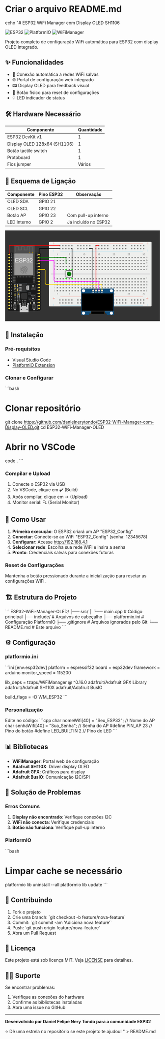 # Criar o arquivo README.md
echo "# ESP32 WiFi Manager com Display OLED SH1106

![ESP32](https://img.shields.io/badge/ESP32-DevKit--v1-blue.svg)
![PlatformIO](https://img.shields.io/badge/PlatformIO-Compatible-brightgreen.svg)
![WiFiManager](https://img.shields.io/badge/WiFiManager-TZAPU-orange.svg)

Projeto completo de configuração WiFi automática para ESP32 com display OLED integrado.

## ✨ Funcionalidades

- 🔄 Conexão automática a redes WiFi salvas
- 🌐 Portal de configuração web integrado
- 📟 Display OLED para feedback visual
- 🔘 Botão físico para reset de configurações
- 💡 LED indicador de status

## 🛠️ Hardware Necessário

| Componente | Quantidade |
|------------|------------|
| ESP32 DevKit v1 | 1 |
| Display OLED 128x64 (SH1106) | 1 |
| Botão tactile switch | 1 |
| Protoboard | 1 |
| Fios jumper | Vários |

## 🔌 Esquema de Ligação

| Componente | Pino ESP32 | Observação |
|------------|------------|------------|
| OLED SDA | GPIO 21 | |
| OLED SCL | GPIO 22 | |
| Botão AP | GPIO 23 | Com pull-up interno |
| LED Interno | GPIO 2 | Já incluído no ESP32 |

![Esquema de Ligação](https://github.com/danielnerytondo/ESP32-WiFi-Manager-com-Display-OLED/blob/main/wiring_diagram.png)

## 🚀 Instalação

### Pré-requisitos
- [Visual Studio Code](https://code.visualstudio.com/)
- [PlatformIO Extension](https://platformio.org/platformio-ide)

### Clonar e Configurar

\`\`\`bash
# Clonar repositório
git clone https://github.com/danielnerytondo/ESP32-WiFi-Manager-com-Display-OLED.git
cd ESP32-WiFi-Manager-OLED

# Abrir no VSCode
code .
\`\`\`

### Compilar e Upload

1. Conecte o ESP32 via USB
2. No VSCode, clique em ✔️ (Build)
3. Após compilar, clique em → (Upload)
4. Monitor serial: 🔍 (Serial Monitor)

## 📖 Como Usar

1. **Primeira execução**: O ESP32 criará um AP \"ESP32_Config\"
2. **Conectar**: Conecte-se ao WiFi \"ESP32_Config\" (senha: 12345678)
3. **Configurar**: Acesse http://192.168.4.1
4. **Selecionar rede**: Escolha sua rede WiFi e insira a senha
5. **Pronto**: Credenciais salvas para conexões futuras

### Reset de Configurações
Mantenha o botão pressionado durante a inicialização para resetar as configurações WiFi.

## 🏗️ Estrutura do Projeto

\`\`\`
ESP32-WiFi-Manager-OLED/
├── src/
│   └── main.cpp          # Código principal
├── include/              # Arquivos de cabeçalho
├── platformio.ini        # Configuração PlatformIO
├── .gitignore           # Arquivos ignorados pelo Git
└── README.md            # Este arquivo
\`\`\`

## ⚙️ Configuração

### platformio.ini
\`\`\`ini
[env:esp32dev]
platform = espressif32
board = esp32dev
framework = arduino
monitor_speed = 115200

lib_deps = 
    tzapu/WiFiManager @ ^0.16.0
    adafruit/Adafruit GFX Library
    adafruit/Adafruit SH110X
    adafruit/Adafruit BusIO

build_flags = -D WM_ESP32
\`\`\`

### Personalização
Edite no código:
\`\`\`cpp
char nomeWifi[40] = \"Seu_ESP32\";      // Nome do AP
char senhaWifi[40] = \"Sua_Senha\";     // Senha do AP
#define PIN_AP 23                     // Pino do botão
#define LED_BUILTIN 2                 // Pino do LED
\`\`\`

## 📊 Bibliotecas

- **WiFiManager**: Portal web de configuração
- **Adafruit SH110X**: Driver display OLED
- **Adafruit GFX**: Gráficos para display
- **Adafruit BusIO**: Comunicação I2C/SPI

## 🐛 Solução de Problemas

### Erros Comuns
1. **Display não encontrado**: Verifique conexões I2C
2. **WiFi não conecta**: Verifique credenciais
3. **Botão não funciona**: Verifique pull-up interno

### PlatformIO
\`\`\`bash
# Limpar cache se necessário
platformio lib uninstall --all
platformio lib update
\`\`\`

## 🤝 Contribuindo

1. Fork o projeto
2. Crie uma branch: \`git checkout -b feature/nova-feature\`
3. Commit: \`git commit -am 'Adiciona nova feature'\`
4. Push: \`git push origin feature/nova-feature\`
5. Abra um Pull Request

## 📄 Licença

Este projeto está sob licença MIT. Veja [LICENSE](LICENSE) para detalhes.

## 🙋‍♂️ Suporte

Se encontrar problemas:
1. Verifique as conexões do hardware
2. Confirme as bibliotecas instaladas
3. Abra uma issue no GitHub

---

**Desenvolvido por Daniel Felipe Nery Tondo para a comunidade ESP32**

⭐️ Dê uma estrela no repositório se este projeto te ajudou!
" > README.md
